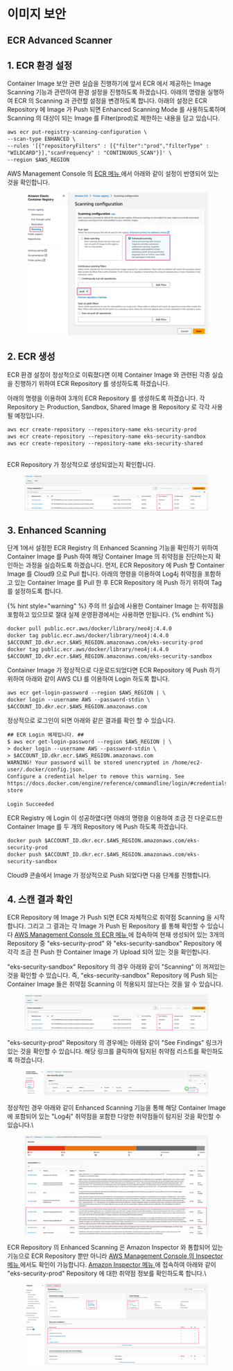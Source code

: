 # 이미지 보안

## ECR Advanced Scanner

## 1. ECR 환경 설정

Container Image 보안 관련 실습을 진행하기에 앞서 ECR 에서 제공하는 Image Scanning 기능과 관련하여 환경 설정을 진행하도록 하겠습니다. 아래의 명령을 실행하여 ECR 의 Scanning 과 관련할 설정을 변경하도록 합니다. 아래의 설정은 ECR Repository 에 Image 가 Push 되면 Enhanced Scanning Mode 를 사용하도록하며 Scanning 의 대상이 되는 Image 를 Filter(prod)로 제한하는 내용을 담고 있습니다.

```
aws ecr put-registry-scanning-configuration \
--scan-type ENHANCED \
--rules '[{"repositoryFilters" : [{"filter":"prod","filterType" : "WILDCARD"}],"scanFrequency" : "CONTINUOUS_SCAN"}]' \
--region $AWS_REGION

```

AWS Management Console 의 [ECR 메뉴 ](https://ap-northeast-2.console.aws.amazon.com/ecr/private-registry/edit-scanning?region=ap-northeast-2)에서 아래와 같이 설정이 반영되어 있는 것을 확인합니다.



<figure><img src="../.gitbook/assets/image (1).png" alt=""><figcaption></figcaption></figure>

## 2. ECR 생성

ECR 환경 설정이 정상적으로 이뤄졌다면 이제 Container Image 와 관련된 각종 실습을 진행하기 위하여 ECR Repository 를 생성하도록 하겠습니다.

아래의 명령을 이용하여 3개의 ECR Repository 를 생성하도록 하겠습니다. 각 Repository 는 Production, Sandbox, Shared Image 용 Repository 로 각각 사용될 예정입니다.

```
aws ecr create-repository --repository-name eks-security-prod
aws ecr create-repository --repository-name eks-security-sandbox
aws ecr create-repository --repository-name eks-security-shared

```

\
ECR Repository 가 정상적으로 생성되었는지 확인합니다.

<figure><img src="../.gitbook/assets/image (4) (1).png" alt=""><figcaption></figcaption></figure>

## 3. Enhanced Scanning

단계 1에서 설정한 ECR Registry 의 Enhanced Scanning 기능을 확인하기 위하여 Container Image 를 Push 하여 해당 Container Image 의 취약점을 진단하는지 확인하는 과정을 실습하도록 하겠습니다. 먼저, ECR Repository 에 Push 할 Container Image 를 Cloud9 으로 Pull 합니다. 아래의 명령을 이용하여 Log4j 취약점을 포함하고 있는 Container Image 를 Pull 한 후 ECR Repository 에 Push 하기 위하여 Tag 를 설정하도록 합니다.

{% hint style="warning" %}
주의 !!! 실습에 사용한 Container Image 는 취약점을 포함하고 있으므로 절대 실제 운영환경에서는 사용하면 안됩니다.
{% endhint %}

```
docker pull public.ecr.aws/docker/library/neo4j:4.4.0
docker tag public.ecr.aws/docker/library/neo4j:4.4.0 $ACCOUNT_ID.dkr.ecr.$AWS_REGION.amazonaws.com/eks-security-prod
docker tag public.ecr.aws/docker/library/neo4j:4.4.0 $ACCOUNT_ID.dkr.ecr.$AWS_REGION.amazonaws.com/eks-security-sandbox

```

Container Image 가 정상적으로 다운로드되었다면 ECR Repository 에 Push 하기 위하여 아래와 같이 AWS CLI 를 이용하여 Login 하도록 합니다.

```
aws ecr get-login-password --region $AWS_REGION | \
docker login --username AWS --password-stdin \
$ACCOUNT_ID.dkr.ecr.$AWS_REGION.amazonaws.com

```

정상적으로 로그인이 되면 아래와 같은 결과를 확인 할 수 있습니다.

```
## ECR Login 예제입니다. ##
$ aws ecr get-login-password --region $AWS_REGION | \
> docker login --username AWS --password-stdin \
> $ACCOUNT_ID.dkr.ecr.$AWS_REGION.amazonaws.com
WARNING! Your password will be stored unencrypted in /home/ec2-user/.docker/config.json.
Configure a credential helper to remove this warning. See
https://docs.docker.com/engine/reference/commandline/login/#credentials-store

Login Succeeded

```

ECR Registry 에 Login 이 성공하였다면 아래의 명령을 이용하여 조금 전 다운로드한 Container Image 를 두 개의 Repository 에 Push 하도록 하겠습니다.

```
docker push $ACCOUNT_ID.dkr.ecr.$AWS_REGION.amazonaws.com/eks-security-prod
docker push $ACCOUNT_ID.dkr.ecr.$AWS_REGION.amazonaws.com/eks-security-sandbox

```

Cloud9 콘솔에서 Image 가 정상적으로 Push 되었다면 다음 단계를 진행합니다.



## 4. 스캔 결과 확인

ECR Repository 에 Image 가 Push 되면 ECR 자체적으로 취약점 Scanning 을 시작합니다. 그리고 그 결과는 각 Image 가 Push 된 Repository 를 통해 확인할 수 있습니다 [AWS Management Console 의 ECR 메뉴 ](https://ap-northeast-2.console.aws.amazon.com/ecr/repositories?region=ap-northeast-2) 에 접속하여 현재 생성되어 있는 3개의 Repository 중 "eks-security-prod" 와 "eks-security-sandbox" Repository 에 각각 조금 전 Push 한 Container Image 가 Upload 되어 있는 것을 확인합니다.

"eks-security-sandbox" Repository 의 경우 아래와 같이 "Scanning" 이 꺼져있는 것을 확인할 수 있습니다. 즉, "eks-security-sandbox" Repository 에 Push 되는 Container Image 들은 취약점 Scanning 이 적용되지 않는다는 것을 알 수 있습니다.

<figure><img src="../.gitbook/assets/image (7) (1).png" alt=""><figcaption></figcaption></figure>

"eks-security-prod" Repository 의 경우에는 아래와 같이 "See Findings" 링크가 있는 것을 확인할 수 있습니다. 해당 링크를 클릭하여 탐지된 취약점 리스트를 확인하도록 하겠습니다.

<figure><img src="../.gitbook/assets/image (3) (1).png" alt=""><figcaption></figcaption></figure>

정상적인 경우 아래와 같이 Enhanced Scanning 기능을 통해 해당 Container Image 에 포함되어 있는 "Log4j" 취약점을 포함한 다양한 취약점들이 탐지된 것을 확인할 수 있습니다.\


<figure><img src="../.gitbook/assets/image (9) (1) (2).png" alt=""><figcaption></figcaption></figure>

ECR Repository 의 Enhanced Scanning 은 Amazon Inspector 와 통합되어 있는 기능으로 ECR Repository 뿐만 아니라 [AWS Management Console 의 Inspector 메뉴 ](https://ap-northeast-2.console.aws.amazon.com/inspector/v2/home?region=ap-northeast-2#/dashboard) 에서도 확인이 가능합니다. [Amazon Inspector 메뉴 ](https://ap-northeast-2.console.aws.amazon.com/inspector/v2/home?region=ap-northeast-2#/dashboard)에 접속하여 아래와 같이 "eks-security-prod" Repository 에 대한 취약점 정보를 확인하도록 합니다.\


<figure><img src="../.gitbook/assets/image (248).png" alt=""><figcaption></figcaption></figure>
